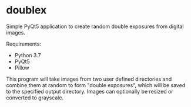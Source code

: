 # doublex
Simple PyQt5 application to create random double exposures from digital images.

Requirements:
* Python 3.7
* PyQt5
* Pillow

This program will take images from two user defined directories and combine them at random to form "double exposures", which will be saved to the specified output directory. Images can optionally be resized or converted to grayscale.
